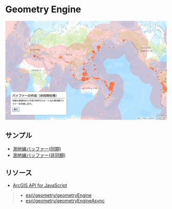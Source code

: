 # Geometry Engine

[![](img/geometryengine.png)]()

## サンプル
* [測地線バッファー(同期)](http://esrijapan.github.io/arcgis-samples-js/geometry-engine/sync_eq.html)
* [測地線バッファー(非同期)](http://esrijapan.github.io/arcgis-samples-js/geometry-engine/async_eq.html)

## リソース

* [ArcGIS API for JavaScript](https://developers.arcgis.com/javascript/)
>* [esri/geometry/geometryEngine](https://developers.arcgis.com/javascript/jsapi/esri.geometry.geometryengine-amd.html)
>* [esri/geometry/geometryEngineAsync](https://developers.arcgis.com/javascript/jsapi/esri.geometry.geometryengineasync-amd.html)
